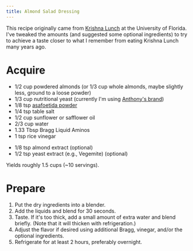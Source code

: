 ```yaml
---
title: Almond Salad Dressing
---
```


This recipe originally came from [Krishna Lunch] at the University of Florida.
I've tweaked the amounts (and suggested some optional ingredients) to try to
achieve a taste closer to what I remember from eating Krishna Lunch many years
ago.

# Acquire

*   1/2 cup powdered almonds (or 1/3 cup whole almonds, maybe slightly less, ground to a loose powder)
*   1/3 cup nutritional yeast (currently I'm using [Anthony's brand])
*   1/8 tsp [asafoetida powder]
*   1/4 tsp table salt
*   1/2 cup sunflower or safflower oil
*   2/3 cup water
*   1.33 Tbsp Bragg Liquid Aminos
*   1 tsp rice vinegar

<!---->

*   1/8 tsp almond extract (optional)
*   1/2 tsp yeast extract (e.g., Vegemite) (optional)

Yields roughly 1.5 cups (~10 servings).

# Prepare

1.  Put the dry ingredients into a blender.
2.  Add the liquids and blend for 30 seconds.
3.  Taste. If it's too thick, add a small amount of extra water and blend
    briefly. (Note that it will thicken with refrigeration.)
4.  Adjust the flavor if desired using additional Bragg, vinegar, and/or the optional ingredients.
5.  Refrigerate for at least 2 hours, preferably overnight.

[Krishna Lunch]: https://krishnalunch.com/
[Anthony's brand]: https://www.amazon.com/dp/B07JVLCGYX/
[asafoetida powder]: https://www.amazon.com/Rani-Asafetida-Natural-NON-GMO-Indian/dp/B006POH22Y/
